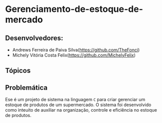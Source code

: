 # Gerenciamento-de-estoque-de-mercado
## Desenvolvedores:
- Andrews Ferreira de Paiva Silva(https://github.com/TheFonci)
- Michely Vitória Costa Felix(https://github.com/MichelyFelix)
## Tópicos
## Problemática 
Ese é um projeto de sistema na linguagem `C` para criar gerenciar um estoque de produtos de um supermercado. O sistema foi desenvolvido como inteuito de auxiliar na organização, controle e eficiência no estoque de produtos.
